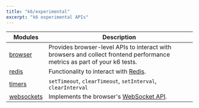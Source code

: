 ```yaml
---
title: "k6/experimental"
excerpt: "k6 experimental APIs"
---
```


<ExperimentalBlockquote />

| Modules                                                           | Description                                                                                                                                  |
| ------------------------------------------------------------------ | -------------------------------------------------------------------------------------------------------------------------------------------- |
| [browser](/javascript-api/xk6-browser/) | Provides browser-level APIs to interact with browsers and collect frontend performance metrics as part of your k6 tests.  |
| [redis](/javascript-api/k6-experimental/redis/) | Functionality to interact with [Redis](https://redis.io/). |
| [timers](/javascript-api/k6-experimental/timers/) | `setTimeout`, `clearTimeout`, `setInterval`, `clearInterval`  |
| [websockets](/javascript-api/k6-experimental/websockets/) | Implements the browser's [WebSocket API](https://developer.mozilla.org/en-US/docs/Web/API/WebSocket).  |